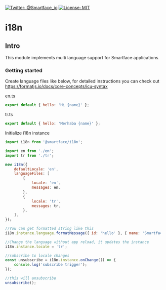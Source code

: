 [![Twitter: @Smartface_io](https://img.shields.io/badge/contact-@Smartface_io-blue.svg?style=flat)](https://twitter.com/smartface_io)
[![License: MIT](https://img.shields.io/badge/License-MIT-blue.svg)](https://github.com/smartface/smartface-modules/blob/main/packages/i18n/LICENSE)

# i18n

## Intro

This module implements multi language support for Smartface applications.

### Getting started

Create language files like below, for detailed instructions you can check out https://formatjs.io/docs/core-concepts/icu-syntax

en.ts

```js
export default { hello: 'Hi {name}' };
```

tr.ts

```js
export default { hello: 'Merhaba {name}' };
```

Initialize i18n instance

```js
import i18n from '@smartface/i18n';

import en from './en';
import tr from './tr';

new i18n({
	defaultLocale: 'en',
	languageFiles: [
		{
			locale: 'en',
			messages: en,
		},
		{
			locale: 'tr',
			messages: tr,
		},
	],
});

//You can get formatted string like this
i18n.instance.language.formatMessage({ id: 'hello' }, { name: 'Smartface' });

//Change the language without app reload, it updates the instance
i18n.instance.locale = 'tr';

//subscribe to locale changes
const unsubscribe = i18n.instance.onChange(() => {
	console.log('subscribe trigger');
});

//this will unsubscribe
unsubscribe();
```
